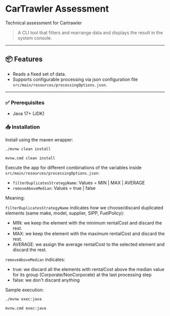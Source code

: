 # CarTrawler Assessment

Technical assessment for Cartrawler

> A CLI tool that filters and rearrange data and displays the result in the system console.

---

## 📦 Features

- Reads a fixed set of data.
- Supports configurable processing via json configuration file `src/main/resources/processingOptions.json`.

---

### ✅ Prerequisites

- Java 17+ (JDK)

### 📥 Installation

Install using the maven wrapper:

```bash
./mvnw clean install
````

```ms-dos
mvnw.cmd clean install
````

Execute the app for different combinations of the variables inside `src/main/resources/processingOptions.json`:

- `filterDuplicatesStrategyName`: Values = MIN | MAX | AVERAGE
- `removeAboveMedian`: Values = true | false

Meaning:

`filterDuplicatesStrategyName` indicates how we choose/discard duplicated elements (same make, model, supplier, SIPP, FuelPolicy):
- MIN: we keep the element with the minimum rentalCost and discard the rest. 
- MAX: we keep the element with the maximum rentalCost and discard the rest. 
- AVERAGE: we assign the average rentalCost to the selected element and discard the rest.

`removeAboveMedian` indicates:
- true: we discard all the elements with rentalCost above the median value for its group (Corporate/NonCorporate) at the last processing step
- false: we don't discard anything

Sample execution:

```bash
./mvnw exec:java 
```

```ms-dos
mvnw.cmd exec:java 
```

